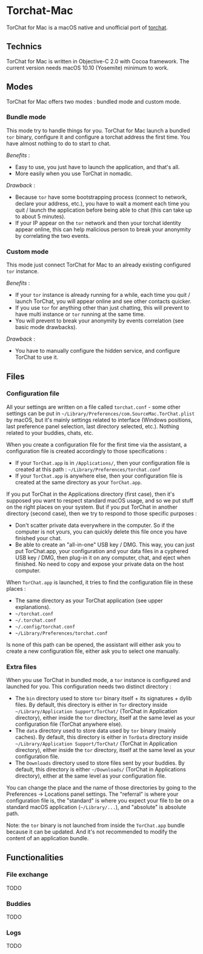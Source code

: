 Torchat-Mac
===========

TorChat for Mac is a macOS native and unofficial port of [torchat](https://github.com/prof7bit/TorChat).


## Technics
TorChat for Mac is written in Objective-C 2.0 with Cocoa framework.
The current version needs macOS 10.10 (Yosemite) minimum to work.


## Modes
TorChat for Mac offers two modes : bundled mode and custom mode.


### Bundle mode
This mode try to handle things for you. TorChat for Mac launch a bundled `tor` binary, configure it and configure a torchat address the first time. You have almost nothing to do to start to chat.

*Benefits* :
- Easy to use, you just have to launch the application, and that's all.
- More easily when you use TorChat in nomadic.

*Drawback* :
- Because `tor` have some bootstrapping process (connect to network, declare your address, etc.), you have to wait a moment each time you quit / launch the application before being able to chat (this can take up to about 5 minutes).
- If your IP appear on the `tor` network and then your torchat identity appear online, this can help malicious person to break your anonymity by correlating the two events.


### Custom mode

This mode just connect TorChat for Mac to an already existing configured `tor` instance.

*Benefits* :
- If your `tor` instance is already running for a while, each time you quit / launch TorChat, you will appear online and see other contacts quicker.
- If you use `tor` for anything other than just chatting, this will prevent to have multi instance or `tor` running at the same time.
- You will prevent to break your anonymity by events correlation (see basic mode drawbacks).

*Drawback* :
- You have to manually configure the hidden service, and configure TorChat to use it.


## Files
### Configuration file

All your settings are written on a file called `torchat.conf` - some other settings can be put in `~/Library/Preferences/com.SourceMac.TorChat.plist` by macOS, but it's mainly settings related to interface (Windows positions, last preference panel selection, last directory selected, etc.). Nothing related to your buddies, chats, etc.

When you create a configuration file for the first time via the assistant, a configuration file is created accordingly to those specifications :
- If your `TorChat.app` is in `/Applications/`, then your configuration file is created at this path : `~/Library/Preferences/torchat.conf`
- If your `TorChat.app` is anywhere else, then your configuration file is created at the same directory as your `TorChat.app`.

If you put TorChat in the Applications directory (first case), then it's supposed you want to respect standard macOS usage, and so we put stuff on the right places on your system. But if you put TorChat in another directory (second case), then we try to respond to those specific purposes :
- Don't scatter private data everywhere in the computer. So if the computer is not yours, you can quickly delete this file once you have finished your chat.
- Be able to create an "all-in-one" USB key / DMG. This way, you can just put TorChat.app, your configuration and your data files in a cyphered USB key / DMG, then plug-in it on any computer, chat, and eject when finished. No need to copy and expose your private data on the host computer.


When `TorChat.app` is launched, it tries to find the configuration file in these places :
- The same directory as your TorChat application (see upper explanations).
- `~/torchat.conf`
- `~/.torchat.conf`
- `~/.config/torchat.conf`
- `~/Library/Preferences/torchat.conf`

Is none of this path can be opened, the assistant will either ask you to create a new configuration file, either ask you to select one manually.


### Extra files

When you use TorChat in bundled mode, a `tor` instance is configured and launched for you. This configuration needs two distinct directory :
- The `bin` directory used to store `tor` binary itself + its signatures + dylib files. By default, this directory is either in `Tor` directory inside `~/Library/Application Support/TorChat/` (TorChat in Application directory), either inside the `tor` directory, itself at the same level as your configuration file (TorChat anywhere else).
- The `data` directory used to store data used by `tor` binary (mainly caches). By default, this directory is either in `TorData` directory inside `~/Library/Application Support/TorChat/` (TorChat in Application directory), either inside the `tor` directory, itself at the same level as your configuration file.
- The `Downloads` directory used to store files sent by your buddies. By default, this directory is either `~/Downloads/` (TorChat in Applications directory), either  at the same level as your configuration file.

You can change the place and the name of those directories by going to the Preferences -> Locations panel settings. The "referral" is where your configuration file is, the "standard" is where you expect your file to be on a standard macOS application (`~/Library/...`), and "absolute" is absolute path.

Note: the `tor` binary is not launched from inside the `TorChat.app` bundle because it can be updated. And it's not recommended to modify the content of an application bundle.


## Functionalities
### File exchange

TODO

### Buddies

TODO

### Logs

TODO
